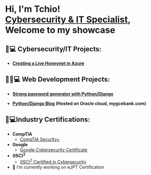 <h1>Hi, I'm Tchio! <br/><a  href="https://www.linkedin.com/in/tchio-fonkwa-paulin/">Cybersecurity & IT Specialist</a>, Welcome to my showcase


<h2>🔐💻 Cybersecurity/IT Projects:</h2>

- <b>[Creating a Live Honeynet in Azure](https://github.com/LnPaulin/HoneyNet)</b>

<h2>👨‍💻💻 Web Development Projects:</h2>

- <b>[Strong password generator with Python/Django](https://github.com/LnPaulin/password_gen)</b>

- <b>[Python/Django Blog](https://github.com/LnPaulin/Mygcebank) <b>(Hosted on Oracle cloud, mygcebank.com)</b></b>

  
<h2>📄💻Industry Certifications:</h2>

- <b>CompTIA</b>
  - [CompTIA Security+](https://www.credly.com/badges/814a529f-35a0-451a-b9bb-ec27fd94bf7d/public_url)
- <b>Google</b>
  - [Google Cybersecurity Certificate](https://www.credly.com/badges/0b86d34d-41ed-4a43-a3fb-c8da8663a033/public_url)
- <b> (ISC)<sup>2</sup></b>
  - [(ISC)<sup>2</sup> Certified in Cybersecurity](https://www.credly.com/badges/18cce0ac-e303-45aa-beca-11d6917052a2/public_url)
- 🔭 I’m currently working on eJPT Certification

